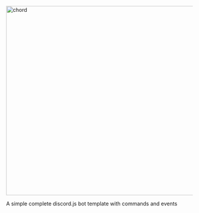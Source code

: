 <img width="512" alt="chord" src="https://github.com/AngelNext/chord/assets/79442303/923c5ab9-4f2d-48a2-9682-889627f55865"></img>

A simple complete discord.js bot template with commands and events
